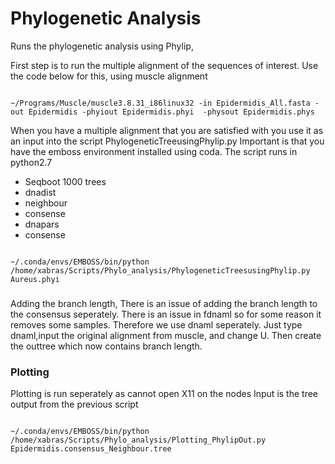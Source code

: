 # Phylogenetic Analysis

Runs the phylogenetic analysis using Phylip, 

First step is to run the multiple alignment of the sequences of interest. Use the code below for this, using muscle alignment


```

~/Programs/Muscle/muscle3.8.31_i86linux32 -in Epidermidis_All.fasta -out Epidermidis -phyiout Epidermidis.phyi  -physout Epidermidis.phys

```

When you have a multiple alignment that you are satisfied with you use it as an input into the script PhylogeneticTreeusingPhylip.py 
Important is that you have the emboss environment installed using coda. The script runs in python2.7

* Seqboot 1000 trees
* dnadist 
* neighbour 
* consense 
* dnapars
* consense


```

~/.conda/envs/EMBOSS/bin/python /home/xabras/Scripts/Phylo_analysis/PhylogeneticTreesusingPhylip.py Aureus.phyi 

```


### 

Adding the branch length, 
There is an issue of adding the branch length to the consensus seperately. There is an issue in fdnaml so for some reason it removes some samples. Therefore we use dnaml seperately. Just type dnaml,input the original alignment from muscle, and change U. Then create the outtree which now contains branch length. 



### Plotting 

Plotting is run seperately as cannot open X11 on the nodes 
Input is the tree output from the previous script


```

~/.conda/envs/EMBOSS/bin/python /home/xabras/Scripts/Phylo_analysis/Plotting_PhylipOut.py Epidermidis.consensus_Neighbour.tree

```


